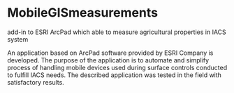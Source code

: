 # MobileGISmeasurements
add-in to ESRI ArcPad which able to measure agricultural properties in IACS system

An application based on ArcPad software provided by ESRI Company is developed. The purpose of the application is to automate
and simplify process of handling mobile devices used during surface controls conducted to fulfill IACS needs. The described application was tested in the field with satisfactory results.
